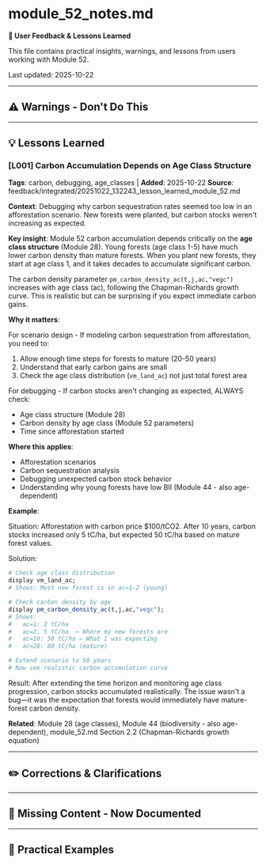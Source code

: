 # module_52_notes.md

**📌 User Feedback & Lessons Learned**

This file contains practical insights, warnings, and lessons from users working with Module 52.

Last updated: 2025-10-22

---

## ⚠️ Warnings - Don't Do This

---

## 💡 Lessons Learned

### [L001] Carbon Accumulation Depends on Age Class Structure
**Tags**: carbon, debugging, age_classes | **Added**: 2025-10-22
**Source**: feedback/integrated/20251022_132243_lesson_learned_module_52.md

**Context**: Debugging why carbon sequestration rates seemed too low in an afforestation scenario. New forests were planted, but carbon stocks weren't increasing as expected.

**Key insight**: Module 52 carbon accumulation depends critically on the **age class structure** (Module 28). Young forests (age class 1-5) have much lower carbon density than mature forests. When you plant new forests, they start at age class 1, and it takes decades to accumulate significant carbon.

The carbon density parameter `pm_carbon_density_ac(t,j,ac,"vegc")` increases with age class (ac), following the Chapman-Richards growth curve. This is realistic but can be surprising if you expect immediate carbon gains.

**Why it matters**:

For scenario design - If modeling carbon sequestration from afforestation, you need to:
1. Allow enough time steps for forests to mature (20-50 years)
2. Understand that early carbon gains are small
3. Check the age class distribution (`vm_land_ac`) not just total forest area

For debugging - If carbon stocks aren't changing as expected, ALWAYS check:
- Age class structure (Module 28)
- Carbon density by age class (Module 52 parameters)
- Time since afforestation started

**Where this applies**:
- Afforestation scenarios
- Carbon sequestration analysis
- Debugging unexpected carbon stock behavior
- Understanding why young forests have low BII (Module 44 - also age-dependent)

**Example**:

Situation: Afforestation with carbon price $100/tCO2. After 10 years, carbon stocks increased only 5 tC/ha, but expected 50 tC/ha based on mature forest values.

Solution:
```r
# Check age class distribution
display vm_land_ac;
# Shows: Most new forest is in ac=1-2 (young)

# Check carbon density by age
display pm_carbon_density_ac(t,j,ac,"vegc");
# Shows:
#   ac=1: 2 tC/ha
#   ac=2: 5 tC/ha  ← Where my new forests are
#   ac=10: 50 tC/ha ← What I was expecting
#   ac=20: 80 tC/ha (mature)

# Extend scenario to 50 years
# Now see realistic carbon accumulation curve
```

Result: After extending the time horizon and monitoring age class progression, carbon stocks accumulated realistically. The issue wasn't a bug—it was the expectation that forests would immediately have mature-forest carbon density.

**Related**: Module 28 (age classes), Module 44 (biodiversity - also age-dependent), module_52.md Section 2.2 (Chapman-Richards growth equation)

---

## ✏️ Corrections & Clarifications

---

## 📖 Missing Content - Now Documented

---

## 🧪 Practical Examples

